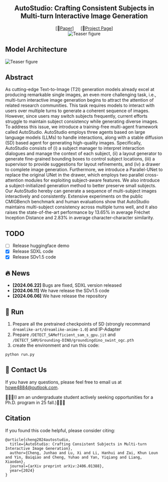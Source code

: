 <div align="center">

## AutoStudio: Crafting Consistent Subjects in Multi-turn Interactive Image Generation
[📄[Paper](https://arxiv.org/abs/2406.01388)] &emsp; [🚩[Project Page](https://howe183.github.io/AutoStudio.io/)] <br>
![Teaser figure](scripts/banga.png)


</div>

## Model Architecture
![Teaser figure](scripts/final2.png)

## Abstract
As cutting-edge Text-to-Image (T2I) generation models already excel at producing remarkable single images, an even more challenging task, i.e., multi-turn interactive image generation begins to attract the attention of related research communities. This task requires models to interact with users over multiple turns to generate a coherent sequence of images. However, since users may switch subjects frequently, current efforts struggle to maintain subject consistency while generating diverse images. To address this issue, we introduce a training-free multi-agent framework called AutoStudio. AutoStudio employs three agents based on large language models (LLMs) to handle interactions, along with a stable diffusion (SD) based agent for generating high-quality images. Specifically, AutoStudio consists of (i) a subject manager to interpret interaction dialogues and manage the context of each subject, (ii) a layout generator to generate fine-grained bounding boxes to control subject locations, (iii) a supervisor to provide suggestions for layout refinements, and (iv) a drawer to complete image generation. Furthermore, we introduce a Parallel-UNet to replace the original UNet in the drawer, which employs two parallel cross-attention modules for exploiting subject-aware features. We also introduce a subject-initialized generation method to better preserve small subjects. Our AutoStudio hereby can generate a sequence of multi-subject images interactively and consistently. Extensive experiments on the public CMIGBench benchmark and human evaluations show that AutoStudio maintains multi-subject consistency across multiple turns well, and it also raises the state-of-the-art performance by 13.65% in average Fréchet Inception Distance and 2.83% in average character-character similarity.

## TODO
- [ ] Release huggingface demo
- [x] Release SDXL code
- [x] Release SDv1.5 code

## :fire: News
* **[2024.06.22]** Bugs are fixed, SDXL version released
* **[2024.06.11]** We have release the SDv1.5 code
* **[2024.06.06]** We have release the repository

## 🚀 Run
1. Prepare all the pretrained checkpoints of SD (strongly recommand `dreamlike-art/dreamlike-anime-1.0`) and IP-Adapter
2. Prepare `/DETECT_SAMefficient_sam_s_gpu.jit` and `/DETECT_SAM/Grounding-DINO/groundingdino_swint_ogc.pth`
3. create the environment and run this code:

```
python run.py
```

## 👀 Contact Us
If you have any questions, please feel free to email us at howe4884@outlook.com.

🌟🌟🌟(I am an undergraduate student actively seeking opportunities for a Ph.D. program in 25 fall.)🌟🌟🌟
## Citation
If you found this code helpful, please consider citing:
~~~
@article{cheng2024autostudio,
  title={AutoStudio: Crafting Consistent Subjects in Multi-turn Interactive Image Generation},
  author={Cheng, Junhao and Lu, Xi and Li, Hanhui and Zai, Khun Loun and Yin, Baiqiao and Cheng, Yuhao and Yan, Yiqiang and Liang, Xiaodan},
  journal={arXiv preprint arXiv:2406.01388},
  year={2024}
}
~~~

